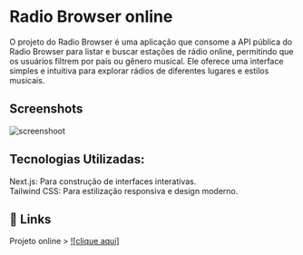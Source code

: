 # Radio Browser online

O projeto do Radio Browser é uma aplicação que consome a API pública do Radio Browser para listar e buscar estações de rádio online, permitindo que os usuários filtrem por país ou gênero musical. Ele oferece uma interface simples e intuitiva para explorar rádios de diferentes lugares e estilos musicais.


## Screenshots

![screenshoot](https://github.com/user-attachments/assets/2cfdea0e-0735-4aea-9b54-e97f32b97eb9)


## Tecnologias Utilizadas:

Next.js: Para construção de interfaces interativas. <br/>
Tailwind CSS: Para estilização responsiva e design moderno.

## 🔗 Links
Projeto online > [![clique aqui]](https://radio-browser-online.vercel.app)
